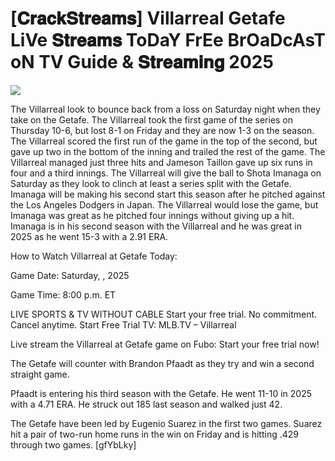 # [𝐂𝐫𝐚𝐜𝐤𝐒𝐭𝐫𝐞𝐚𝐦𝐬] Villarreal Getafe LiVe 𝐒𝐭𝐫𝐞𝐚𝐦𝐬 ToDaY FrEe BrOaDcAsT oN TV Guide & 𝐒𝐭𝐫𝐞𝐚𝐦𝐢𝐧𝐠  2025  
  
  
[![](https://i.imgur.com/qSNzIqt.png)](https://movie.rssnews.media/uwwvfIzKF.php)  
  
The Villarreal look to bounce back from a loss on Saturday night when they take on the Getafe. The Villarreal took the first game of the series on Thursday 10-6, but lost 8-1 on Friday and they are now 1-3 on the season. The Villarreal scored the first run of the game in the top of the second, but gave up two in the bottom of the inning and trailed the rest of the game. The Villarreal managed just three hits and Jameson Taillon gave up six runs in four and a third innings. The Villarreal will give the ball to Shota Imanaga on Saturday as they look to clinch at least a series split with the Getafe. Imanaga will be making his second start this season after he pitched against the Los Angeles Dodgers in Japan. The Villarreal would lose the game, but Imanaga was great as he pitched four innings without giving up a hit. Imanaga is in his second season with the Villarreal and he was great in 2025 as he went 15-3 with a 2.91 ERA.

How to Watch Villarreal at Getafe Today:

Game Date: Saturday, , 2025

Game Time: 8:00 p.m. ET

LIVE SPORTS & TV WITHOUT CABLE
Start your free trial. No commitment. Cancel anytime.
Start Free Trial
TV: MLB.TV – Villarreal

Live stream the Villarreal at Getafe game on Fubo: Start your free trial now!

The Getafe will counter with Brandon Pfaadt as they try and win a second straight game.

Pfaadt is entering his third season with the Getafe. He went 11-10 in 2025 with a 4.71 ERA. He struck out 185 last season and walked just 42.

The Getafe have been led by Eugenio Suarez in the first two games. Suarez hit a pair of two-run home runs in the win on Friday and is hitting .429 through two games. [gfYbLky]